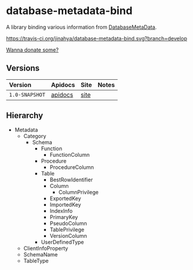 database-metadata-bind
====================
A library binding various information from [DatabaseMetaData](http://docs.oracle.com/javase/7/docs/api/java/sql/DatabaseMetaData.html).

https://travis-ci.org/jinahya/database-metadata-bind.svg?branch=develop

[Wanna donate some?](https://www.paypal.com/cgi-bin/webscr?cmd=_donations&business=GWDFLJNSZSEGG&lc=KR&item_name=github&currency_code=USD&bn=PP%2dDonationsBF%3abtn_donateCC_LG%2egif%3aNonHosted)

<!--
### maven
[maven central](http://search.maven.org/#search%7Cgav%7C1%7Cg%3A%22com.github.jinahya%22%20AND%20a%3A%22bit-io%22)
-->

<!--
### jenkins
[jinahya.com/jenkins](https://jinahya.com/jenkins/job/com.github.jinahya%20bit-io/)
-->

## Versions

| Version | Apidocs | Site | Notes |
| :------ | :------ | :--- | :---- |
| `1.0-SNAPSHOT` | [apidocs](http://jinahya.github.io/sql-databasemetadata/site/1.0-SNAPSHOT/apidocs/index.html) | [site](http://jinahya.github.io/sql-databasemetadata/site/1.0-SNAPSHOT/index.html)||


<!-- 1.0-SNAPSHOT ([apidocs](http://jinahya.github.io/sql-databasemetadata/site/1.0-SNAPSHOT/apidocs/index.html)) ([site](http://jinahya.github.io/sql-databasemetadata/site/1.0-SNAPSHOT/index.html))  -->

## Hierarchy
  * Metadata
    * Category
      * Schema
        * Function
          * FunctionColumn
        * Procedure
          * ProcedureColumn
        * Table
          * BestRowIdentifier 
          * Column
            * ColumnPrivilege
          * ExportedKey
          * ImportedKey
          * IndexInfo
          * PrimaryKey
          * PseudoColumn
          * TablePrivilege
          * VersionColumn
        * UserDefinedType
    * ClientInfoProperty
    * SchemaName
    * TableType

